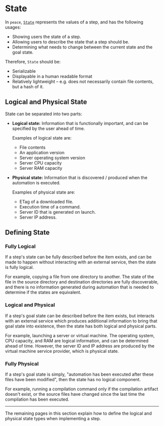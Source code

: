 # State

In `peace`, [`State`] represents the values of a step, and has the following usages:

* Showing users the state of a step.
* Allowing users to describe the state that a step should be.
* Determining what needs to change between the current state and the goal state.

Therefore, `State` should be:

* Serializable
* Displayable in a human readable format
* Relatively lightweight &ndash; e.g. does not necessarily contain file contents, but a hash of it.


## Logical and Physical State

State can be separated into two parts:

* **Logical state:** Information that is functionally important, and can be specified by the user ahead of time.

    Examples of logical state are:

    - File contents
    - An application version
    - Server operating system version
    - Server CPU capacity
    - Server RAM capacity

* **Physical state:** Information that is discovered / produced when the automation is executed.

    Examples of physical state are:

    - ETag of a downloaded file.
    - Execution time of a command.
    - Server ID that is generated on launch.
    - Server IP address.


## Defining State

### Fully Logical

If a step's state can be fully described before the item exists, and can be made to happen without interacting with an external service, then the state is fully logical.

For example, copying a file from one directory to another. The state of the file in the source directory and destination directories are fully discoverable, and there is no information generated during automation that is needed to determine if the states are equivalent.


### Logical and Physical

If a step's goal state can be described before the item exists, but interacts with an external service which produces additional information to bring that goal state into existence, then the state has both logical and physical parts.

For example, launching a server or virtual machine. The operating system, CPU capacity, and RAM are logical information, and can be determined ahead of time. However, the server ID and IP address are produced by the virtual machine service provider, which is physical state.


### Fully Physical

If a step's goal state is simply, "automation has been executed after these files have been modified", then the state has no logical component.

For example, running a compilation command only if the compilation artifact doesn't exist, or the source files have changed since the last time the compilation has been executed.


---

The remaining pages in this section explain how to define the logical and physical state types when implementing a step.

[`State`]: https://docs.rs/peace_cfg/latest/peace_cfg/state/struct.State.html
